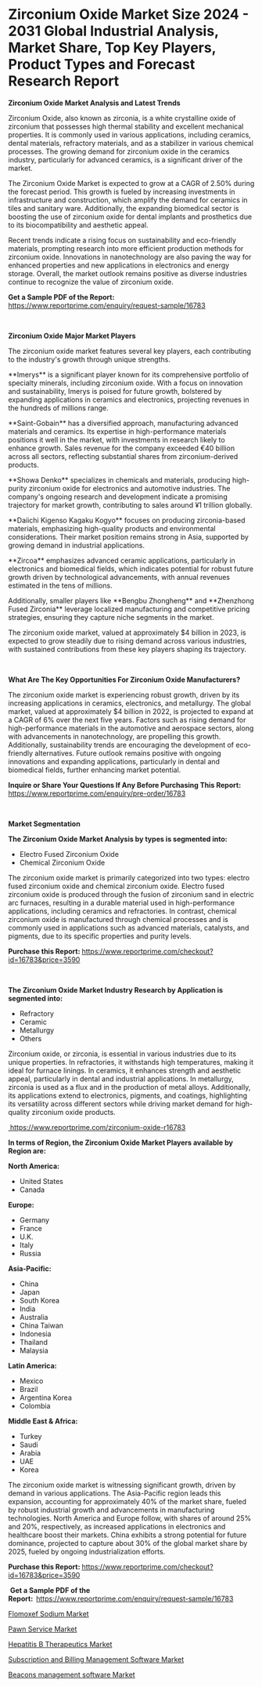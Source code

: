 <p><h1>Zirconium Oxide Market Size 2024 - 2031 Global Industrial Analysis, Market Share, Top Key Players, Product Types and Forecast Research Report</h1></p><p><strong>Zirconium Oxide Market Analysis and Latest Trends</strong></p>
<p><p>Zirconium Oxide, also known as zirconia, is a white crystalline oxide of zirconium that possesses high thermal stability and excellent mechanical properties. It is commonly used in various applications, including ceramics, dental materials, refractory materials, and as a stabilizer in various chemical processes. The growing demand for zirconium oxide in the ceramics industry, particularly for advanced ceramics, is a significant driver of the market.</p><p>The Zirconium Oxide Market is expected to grow at a CAGR of 2.50% during the forecast period. This growth is fueled by increasing investments in infrastructure and construction, which amplify the demand for ceramics in tiles and sanitary ware. Additionally, the expanding biomedical sector is boosting the use of zirconium oxide for dental implants and prosthetics due to its biocompatibility and aesthetic appeal.</p><p>Recent trends indicate a rising focus on sustainability and eco-friendly materials, prompting research into more efficient production methods for zirconium oxide. Innovations in nanotechnology are also paving the way for enhanced properties and new applications in electronics and energy storage. Overall, the market outlook remains positive as diverse industries continue to recognize the value of zirconium oxide.</p></p>
<p><strong>Get a Sample PDF of the Report:&nbsp;</strong> <a href="https://www.reportprime.com/enquiry/request-sample/16783?utm_campaign=1864&utm_medium=2&utm_source=Github&utm_content=ia&utm_term=24112024&utm_id=zirconium-oxide">https://www.reportprime.com/enquiry/request-sample/16783</a></p>
<p>&nbsp;</p>
<p><strong>Zirconium Oxide Major Market Players</strong></p>
<p><p>The zirconium oxide market features several key players, each contributing to the industry's growth through unique strengths. </p><p>**Imerys** is a significant player known for its comprehensive portfolio of specialty minerals, including zirconium oxide. With a focus on innovation and sustainability, Imerys is poised for future growth, bolstered by expanding applications in ceramics and electronics, projecting revenues in the hundreds of millions range.</p><p>**Saint-Gobain** has a diversified approach, manufacturing advanced materials and ceramics. Its expertise in high-performance materials positions it well in the market, with investments in research likely to enhance growth. Sales revenue for the company exceeded €40 billion across all sectors, reflecting substantial shares from zirconium-derived products.</p><p>**Showa Denko** specializes in chemicals and materials, producing high-purity zirconium oxide for electronics and automotive industries. The company's ongoing research and development indicate a promising trajectory for market growth, contributing to sales around ¥1 trillion globally.</p><p>**Daiichi Kigenso Kagaku Kogyo** focuses on producing zirconia-based materials, emphasizing high-quality products and environmental considerations. Their market position remains strong in Asia, supported by growing demand in industrial applications.</p><p>**Zircoa** emphasizes advanced ceramic applications, particularly in electronics and biomedical fields, which indicates potential for robust future growth driven by technological advancements, with annual revenues estimated in the tens of millions.</p><p>Additionally, smaller players like **Bengbu Zhongheng** and **Zhenzhong Fused Zirconia** leverage localized manufacturing and competitive pricing strategies, ensuring they capture niche segments in the market.</p><p>The zirconium oxide market, valued at approximately $4 billion in 2023, is expected to grow steadily due to rising demand across various industries, with sustained contributions from these key players shaping its trajectory.</p></p>
<p>&nbsp;</p>
<p><strong>What Are The Key Opportunities For Zirconium Oxide Manufacturers?</strong></p>
<p><p>The zirconium oxide market is experiencing robust growth, driven by its increasing applications in ceramics, electronics, and metallurgy. The global market, valued at approximately $4 billion in 2022, is projected to expand at a CAGR of 6% over the next five years. Factors such as rising demand for high-performance materials in the automotive and aerospace sectors, along with advancements in nanotechnology, are propelling this growth. Additionally, sustainability trends are encouraging the development of eco-friendly alternatives. Future outlook remains positive with ongoing innovations and expanding applications, particularly in dental and biomedical fields, further enhancing market potential.</p></p>
<p><strong>Inquire or Share Your Questions If Any Before Purchasing This Report:</strong> <a href="https://www.reportprime.com/enquiry/pre-order/16783?utm_campaign=1864&utm_medium=2&utm_source=Github&utm_content=ia&utm_term=24112024&utm_id=zirconium-oxide">https://www.reportprime.com/enquiry/pre-order/16783</a></p>
<p>&nbsp;</p>
<p><strong>Market Segmentation</strong></p>
<p><strong>The Zirconium Oxide Market Analysis by types is segmented into:</strong></p>
<p><ul><li>Electro Fused Zirconium Oxide</li><li>Chemical Zirconium Oxide</li></ul></p>
<p><p>The zirconium oxide market is primarily categorized into two types: electro fused zirconium oxide and chemical zirconium oxide. Electro fused zirconium oxide is produced through the fusion of zirconium sand in electric arc furnaces, resulting in a durable material used in high-performance applications, including ceramics and refractories. In contrast, chemical zirconium oxide is manufactured through chemical processes and is commonly used in applications such as advanced materials, catalysts, and pigments, due to its specific properties and purity levels.</p></p>
<p><strong>Purchase this Report:&nbsp;</strong><a href="https://www.reportprime.com/checkout?id=16783&price=3590&utm_campaign=1864&utm_medium=2&utm_source=Github&utm_content=ia&utm_term=24112024&utm_id=zirconium-oxide">https://www.reportprime.com/checkout?id=16783&price=3590</a></p>
<p>&nbsp;</p>
<p><strong>The Zirconium Oxide Market Industry Research by Application is segmented into:</strong></p>
<p><ul><li>Refractory</li><li>Ceramic</li><li>Metallurgy</li><li>Others</li></ul></p>
<p><p>Zirconium oxide, or zirconia, is essential in various industries due to its unique properties. In refractories, it withstands high temperatures, making it ideal for furnace linings. In ceramics, it enhances strength and aesthetic appeal, particularly in dental and industrial applications. In metallurgy, zirconia is used as a flux and in the production of metal alloys. Additionally, its applications extend to electronics, pigments, and coatings, highlighting its versatility across different sectors while driving market demand for high-quality zirconium oxide products.</p></p>
<p><a href="https://www.reportprime.com/zirconium-oxide-r16783?utm_campaign=1864&utm_medium=2&utm_source=Github&utm_content=ia&utm_term=24112024&utm_id=zirconium-oxide">&nbsp;https://www.reportprime.com/zirconium-oxide-r16783</a></p>
<p><strong>In terms of Region, the Zirconium Oxide Market Players available by Region are:</strong></p>
<p>
    <p> <strong> North America: </strong>
        <ul>
            <li>United States</li>
            <li>Canada</li>
        </ul>
        </p> 
    <p> <strong> Europe: </strong>
        <ul>
            <li>Germany</li>
            <li>France</li>
            <li>U.K.</li>
            <li>Italy</li>
            <li>Russia</li>
        </ul>
        </p> 
    <p> <strong> Asia-Pacific: </strong>
        <ul>
            <li>China</li>
            <li>Japan</li>
            <li>South Korea</li>
            <li>India</li>
            <li>Australia</li>
            <li>China Taiwan</li>
            <li>Indonesia</li>
            <li>Thailand</li>
            <li>Malaysia</li>
        </ul>
        </p> 
    <p> <strong> Latin America: </strong>
        <ul>
            <li>Mexico</li>
            <li>Brazil</li>
            <li>Argentina Korea</li>
            <li>Colombia</li>
        </ul>
        </p> 
    <p> <strong> Middle East & Africa: </strong>
        <ul>
            <li>Turkey</li>
            <li>Saudi</li>
            <li>Arabia</li>
            <li>UAE</li>
            <li>Korea</li>
        </ul>
    </p>
    </p>
<p><p>The zirconium oxide market is witnessing significant growth, driven by demand in various applications. The Asia-Pacific region leads this expansion, accounting for approximately 40% of the market share, fueled by robust industrial growth and advancements in manufacturing technologies. North America and Europe follow, with shares of around 25% and 20%, respectively, as increased applications in electronics and healthcare boost their markets. China exhibits a strong potential for future dominance, projected to capture about 30% of the global market share by 2025, fueled by ongoing industrialization efforts.</p></p>
<p><strong>Purchase this Report: </strong><a href="https://www.reportprime.com/checkout?id=16783&price=3590&utm_campaign=1864&utm_medium=2&utm_source=Github&utm_content=ia&utm_term=24112024&utm_id=zirconium-oxide">https://www.reportprime.com/checkout?id=16783&price=3590</a></p>
<p>&nbsp;<strong>Get a Sample PDF of the Report:&nbsp;&nbsp;</strong><a href="https://www.reportprime.com/enquiry/request-sample/16783?utm_campaign=1864&utm_medium=2&utm_source=Github&utm_content=ia&utm_term=24112024&utm_id=zirconium-oxide">https://www.reportprime.com/enquiry/request-sample/16783</a></p>
<p><strong></strong></p>
<p><p><a href="https://github.com/julyju69/Market-Research-Report-List-5/blob/main/flomoxef-sodium-market.md?utm_campaign=1864&utm_medium=2&utm_source=Github&utm_content=ia&utm_term=24112024&utm_id=zirconium-oxide">Flomoxef Sodium Market</a></p><p><a href="https://issuu.com/reportprime-2/docs/pawn-service-market-size-2030.pptx_8c2af099beb3e6?utm_campaign=1864&utm_medium=2&utm_source=Github&utm_content=ia&utm_term=24112024&utm_id=zirconium-oxide">Pawn Service Market</a></p><p><a href="https://www.linkedin.com/pulse/hepatitis-b-therapeutics-market-size-experiencing-steady-fuxxe?utm_campaign=1864&utm_medium=2&utm_source=Github&utm_content=ia&utm_term=24112024&utm_id=zirconium-oxide">Hepatitis B Therapeutics Market</a></p><p><a href="https://issuu.com/reportprime-2/docs/subscription-and-billing-management_1a7590f40d5958?utm_campaign=1864&utm_medium=2&utm_source=Github&utm_content=ia&utm_term=24112024&utm_id=zirconium-oxide">Subscription and Billing Management Software Market</a></p><p><a href="https://www.linkedin.com/pulse/market-drivers-projections-beacons-management-software-2024-hxerc?utm_campaign=1864&utm_medium=2&utm_source=Github&utm_content=ia&utm_term=24112024&utm_id=zirconium-oxide">Beacons management software Market</a></p></p>